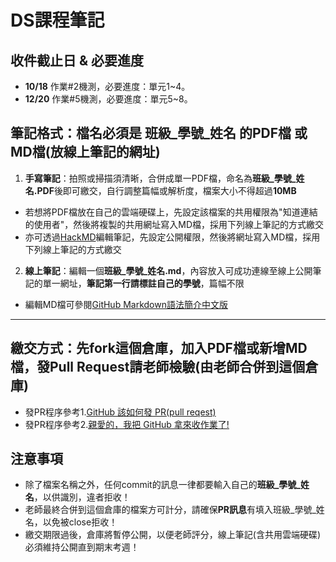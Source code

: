 # DS課程筆記
## 收件截止日 & 必要進度
- **10/18** 作業#2機測，必要進度：單元1~4。
- **12/20** 作業#5機測，必要進度：單元5~8。
## 筆記格式：檔名必須是 班級_學號_姓名 的PDF檔 或 MD檔(放線上筆記的網址)
1. **手寫筆記**：拍照或掃描須清晰，合併成單一PDF檔，命名為**班級_學號_姓名.PDF**後即可繳交，自行調整篇幅或解析度，檔案大小不得超過**10MB**
- 若想將PDF檔放在自己的雲端硬碟上，先設定該檔案的共用權限為"知道連結的使用者"，然後將複製的共用網址寫入MD檔，採用下列線上筆記的方式繳交
- 亦可透過[HackMD](https://hackmd.io/)編輯筆記，先設定公開權限，然後將網址寫入MD檔，採用下列線上筆記的方式繳交
2. **線上筆記**：編輯一個**班級_學號_姓名.md**，內容放入可成功連線至線上公開筆記的單一網址，**筆記第一行請標註自己的學號**，篇幅不限
- 編輯MD檔可參閱[GitHub Markdown語法簡介中文版](https://gist.github.com/billy3321/1001749662c370887c63bb30f26c9e6e)
---
## 繳交方式：先fork這個倉庫，加入PDF檔或新增MD檔，發Pull Request請老師檢驗(由老師合併到這個倉庫)
- 發PR程序參考1.[GitHub 該如何發 PR(pull reqest)](https://hsiangfeng.github.io/git/20190615/4143994266/)
- 發PR程序參考2.[親愛的，我把 GitHub 拿來收作業了!](https://kaochenlong.com/2017/12/12/use-github-for-homework/)
## 注意事項
- 除了檔案名稱之外，任何commit的訊息一律都要輸入自己的**班級_學號_姓名**，以供識別，違者拒收！
- 老師最終合併到這個倉庫的檔案方可計分，請確保**PR訊息**有填入班級_學號_姓名，以免被close拒收！
- 繳交期限過後，倉庫將暫停公開，以便老師評分，線上筆記(含共用雲端硬碟)必須維持公開直到期末考週！
